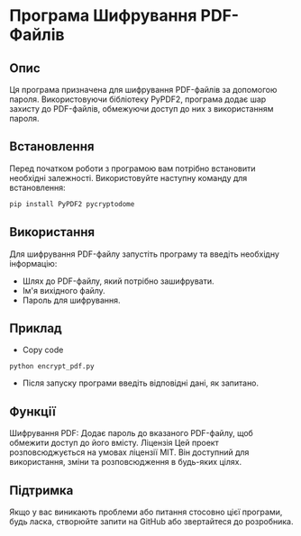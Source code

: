 # Програма Шифрування PDF-Файлів

## Опис

Ця програма призначена для шифрування PDF-файлів за допомогою пароля. Використовуючи бібліотеку PyPDF2, програма додає шар захисту до PDF-файлів, обмежуючи доступ до них з використанням пароля. 

## Встановлення

Перед початком роботи з програмою вам потрібно встановити необхідні залежності. Використовуйте наступну команду для встановлення:

```bash
pip install PyPDF2 pycryptodome
```
## Використання

Для шифрування PDF-файлу запустіть програму та введіть необхідну інформацію:

- Шлях до PDF-файлу, який потрібно зашифрувати.
- Ім'я вихідного файлу.
- Пароль для шифрування.

## Приклад
- Copy code
```
python encrypt_pdf.py
```

- Після запуску програми введіть відповідні дані, як запитано.

## Функції
Шифрування PDF: Додає пароль до вказаного PDF-файлу, щоб обмежити доступ до його вмісту.
Ліцензія
Цей проект розповсюджується на умовах ліцензії MIT. Він доступний для використання, зміни та розповсюдження в будь-яких цілях.

## Підтримка
Якщо у вас виникають проблеми або питання стосовно цієї програми, будь ласка, створюйте запити на GitHub або звертайтеся до розробника.